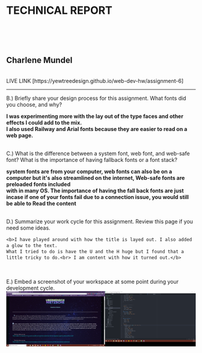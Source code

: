<h1>TECHNICAL REPORT<h1>
<br>
<h2>Charlene Mundel</h2>
<br>
LIVE LINK [https://yewtreedesign.github.io/web-dev-hw/assignment-6]
<hr>

B.) Briefly share your design process for this assignment. What fonts did you choose, and why?<br>

<b> I was experimenting more with the lay out of the type faces and other effects I could add to the mix.<br>
I also used Railway and Arial fonts because they are easier to read on a web page.</b>
<br>
<br>

C.) What is the difference between a system font, web font, and web-safe font? What is the importance of having fallback fonts or a font stack?<br>

<b> system fonts are from your computer, web fonts can also be on a computer but it's also streamlined on the internet, Web-safe fonts are preloaded fonts included <br>
with in many OS. The importance of having the fall back fonts are just incase if one of your fonts fail due to a connection issue, you would still be able to Read
the content</b>
<br>
<br>

D.) Summarize your work cycle for this assignment. Review this page if you need some ideas.<br>

    <b>I have played around with how the title is layed out. I also added a glow to the text.
    What I tried to do is have the U and the H huge but I found that a little tricky to do.<br> I am content with how it turned out.</b>
<br>
<br>
E.) Embed a screenshot of your workspace at some point during your development cycle.

<br>

<img src="images/screenshot.png">
